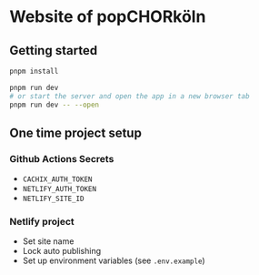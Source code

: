 # Website of popCHORköln

## Getting started

```bash
pnpm install

pnpm run dev
# or start the server and open the app in a new browser tab
pnpm run dev -- --open
```

## One time project setup

### Github Actions Secrets

-   `CACHIX_AUTH_TOKEN`
-   `NETLIFY_AUTH_TOKEN`
-   `NETLIFY_SITE_ID`

### Netlify project

-   Set site name
-   Lock auto publishing
-   Set up environment variables (see `.env.example`)
